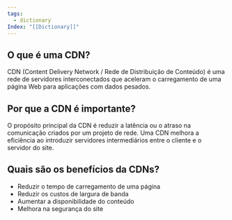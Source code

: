 ```yaml
---
tags:
  - dictionary
Index: "[[Dictionary]]"
---
```

## O que é uma CDN?

CDN (Content Delivery Network / Rede de Distribuição de Conteúdo) é uma rede de servidores interconectados que aceleram o carregamento de uma página Web para aplicações com dados pesados. 
 
## Por que a CDN é importante?

O propósito principal da CDN é reduzir a latência ou o atraso na comunicação criados por um projeto de rede. Uma CDN melhora a eficiência ao introduzir servidores intermediários entre o cliente e o servidor do site.

## Quais são os benefícios da CDNs?

- Reduzir o tempo de carregamento de uma página
- Reduzir os custos de largura de banda
- Aumentar a disponibilidade do conteúdo 
- Melhora na segurança do site


